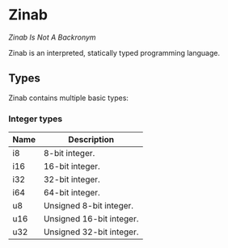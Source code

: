 # Zinab

*Zinab Is Not A Backronym*

Zinab is an interpreted,
statically typed programming
language.

## Types

Zinab contains multiple basic
types:

### Integer types

| Name | Description
|------|-------------
| i8   | 8-bit integer.
| i16  | 16-bit integer.
| i32  | 32-bit integer.
| i64  | 64-bit integer.
| u8   | Unsigned 8-bit integer.
| u16  | Unsigned 16-bit integer.
| u32  | Unsigned 32-bit integer.
